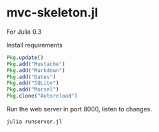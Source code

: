 mvc-skeleton.jl
===============

For Julia 0.3

Install requirements

```julia
Pkg.update()
Pkg.add("Mustache")
Pkg.add("Markdown")
Pkg.add("Dates")
Pkg.add("SQLite")
Pkg.add("Morsel")
Pkg.clone("Autoreload")
```

Run the web server in port 8000, listen to changes.

```julia
julia runserver.jl
```
